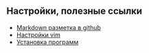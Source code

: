 Настройки, полезные ссылки
---
- [Markdown разметка в github](https://github.com/sandino/Markdown-Cheatsheet)
- [Настройки vim](./vim/vim.md)
- [Установка программ](./GLOBAL/install/program.md)
